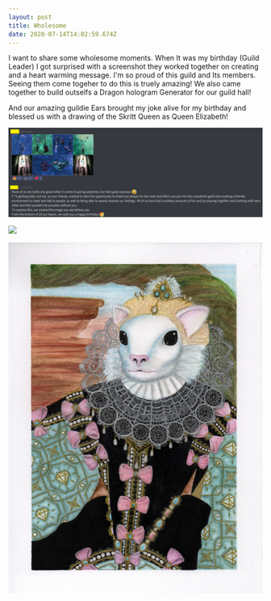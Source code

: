 ```yaml
---
layout: post
title: Wholesome
date: 2020-07-14T14:02:59.674Z
---
```

 I want to share some wholesome moments. When It was my birthday (Guild Leader) I got surprised with a screenshot they worked together on creating and a heart warming message. I'm so proud of this guild and Its members. Seeing them come togeher to do this  is truely amazing! We also came together to build outselfs a  Dragon hologram Generator for our guild hall!

And our amazing guildie Ears brought my joke alive for my birthday and blessed us with a drawing of the Skritt Queen as Queen Elizabeth! 

![](/assets/uploads/bday.png)

![](/assets/uploads/happy_birthday.jpg)

![](/assets/uploads/epson062.jpg)
